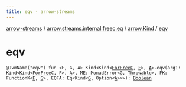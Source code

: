 ```yaml
---
title: eqv - arrow-streams
---
```


[arrow-streams](../../index.html) / [arrow.streams.internal.freec.eq](../index.html) / [arrow.Kind](index.html) / [eqv](./eqv.html)

# eqv

`@JvmName("eqv") fun <F, G, A> Kind<Kind<`[`ForFreeC`](../../arrow.streams.internal/-for-free-c.html)`, `[`F`](eqv.html#F)`>, `[`A`](eqv.html#A)`>.eqv(arg1: Kind<Kind<`[`ForFreeC`](../../arrow.streams.internal/-for-free-c.html)`, `[`F`](eqv.html#F)`>, `[`A`](eqv.html#A)`>, ME: MonadError<`[`G`](eqv.html#G)`, `[`Throwable`](https://kotlinlang.org/api/latest/jvm/stdlib/kotlin/-throwable/index.html)`>, FK: FunctionK<`[`F`](eqv.html#F)`, `[`G`](eqv.html#G)`>, EQFA: Eq<Kind<`[`G`](eqv.html#G)`, Option<`[`A`](eqv.html#A)`>>>): `[`Boolean`](https://kotlinlang.org/api/latest/jvm/stdlib/kotlin/-boolean/index.html)